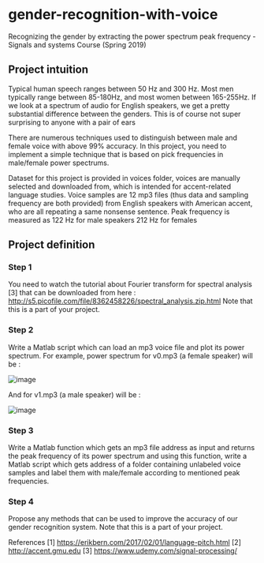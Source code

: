 # gender-recognition-with-voice 

Recognizing the gender by extracting the power spectrum peak frequency - Signals and systems Course (Spring 2019) 

## Project intuition 
Typical human speech ranges between 50 Hz and 300 Hz. Most men typically range between 85-180Hz, 
and most women between 165-255Hz. If we look at a spectrum of audio for English speakers, we get a 
pretty substantial difference between the genders. This is of course not super surprising to anyone 
with a pair of ears 

There are numerous techniques used to distinguish between male and female voice with above 99% 
accuracy. In this project, you need to implement a simple technique that is based on pick frequencies 
in male/female power spectrums. 

Dataset for this project is provided in voices folder, voices are manually selected and downloaded 
from, which is intended for accent-related language studies. 
Voice samples are 12 mp3 files (thus data and sampling frequency are both provided) from English 
speakers with American accent, who are all repeating a same nonsense sentence. 
Peak frequency is measured as 122 Hz for male speakers 212 Hz for females 

## Project definition 
### Step 1 

You need to watch the tutorial about Fourier transform for spectral analysis [3] that can be 
downloaded from here : http://s5.picofile.com/file/8362458226/spectral_analysis.zip.html
Note that this is a part of your project. 

### Step 2 
Write a Matlab script which can load an mp3 voice file and plot its power spectrum. 
For example, power spectrum for v0.mp3 (a female speaker) will be :

![image](https://user-images.githubusercontent.com/44861408/134876678-984669c7-d872-4bbf-be9a-8dca0484f5c0.png)


And for v1.mp3 (a male speaker) will be :

![image](https://user-images.githubusercontent.com/44861408/134876731-2c986187-4161-46b1-98bf-d979d03d657e.png)


### Step 3 
Write a Matlab function which gets an mp3 file address as input and returns the peak frequency of its 
power spectrum and using this function, write a Matlab script which gets address of a folder 
containing unlabeled voice samples and label them with male/female according to mentioned peak 
frequencies. 

### Step 4 
Propose any methods that can be used to improve the accuracy of our gender recognition system. 
Note that this is a part of your project. 


References 
[1] https://erikbern.com/2017/02/01/language-pitch.html
[2] http://accent.gmu.edu
[3] https://www.udemy.com/signal-processing/

